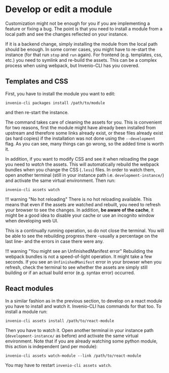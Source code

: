 # Develop or edit a module

Customization might not be enough for you if you are implementing a feature or
fixing a bug. The point is that you need to install a module from a local path
and see the changes reflected on your instance.

If it is a backend change, simply installing the module from the local path
should be enough. In some corner cases, you might have to re-start the
instance (for that run `stop` and `run` again). For frontend (e.g. templates,
css, etc.) you need to symlink and re-build the assets. This can be a complex
process when using webpack, but Invenio-CLI has you covered.

## Templates and CSS

First, you have to install the module you want to edit:

```
invenio-cli packages install /path/to/module
```

and then re-start the instance.

The command takes care of cleaning the assets for you. This is convenient for
two reasons, first the module might have already been installed from upstream and
therefore some links already exist, or these files already exist (as hard copies) if the
installation was not done using the `--development` flag. As you can see, many
things can go wrong, so the added time is worth it.

In addition, if you want to modify CSS and see it when reloading the page you
need to *watch* the assets. This will automatically rebuild the webpack bundles
when you change the CSS (`.less`) files. In order to watch them, open another
terminal (still in your instance path i.e. `development-instance/`)
and activate the same virtual environment. Then run:

```
invenio-cli assets watch
```

!!! warning "No hot reloading"
    There is no hot reloading available. This means that even if the assets
    are watched and rebuilt, you need to refresh your browser to see the
    changes. In addition, **be aware of the cache**, it might be a good idea
    to disable your cache or use an incognito window when developing web UI.

This is a continually running operation, so do not close the terminal. You
will be able to see the rebuilding progress there -usually a percentage on the last
line- and the errors in case there were any.

!!! warning "You might see an UnfinishedManifest error"
    Rebuilding the webpack bundles is not a speed-of-light operation. It might
    take a few seconds. If you see an `UnfinishedManifest` error in your
    browser when you refresh, check the terminal to see whether the assets are
    simply still building or if an actual build error (e.g. syntax error) occurred.

## React modules

In a similar fashion as in the previous section, to develop on a react
module you have to install and watch it. Invenio-CLI has commands for that
too. To install a module run:

```
invenio-cli assets install /path/to/react-module
```

Then you have to watch it. Open another terminal in your instance path
(`development-instance/` as before) and activate the same
virtual environment. Note that if you are already watching some python
module, this action is independent (and per module):

```
invenio-cli assets watch-module --link /path/to/react-module
```

You may have to restart `invenio-cli assets watch`.
